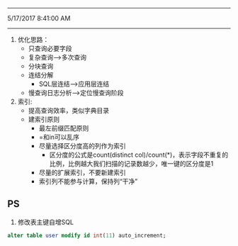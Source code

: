 ----------
5/17/2017 8:41:00 AM 

----------
1. 优化思路：
	- 只查询必要字段
	- 复杂查询-->多次查询
	- 分块查询
	- 连结分解
		- SQL层连结-->应用层连结
	- 慢查询日志分析-->定位慢查询阶段
2. 索引:
	- 提高查询效率，类似字典目录
	- 建索引原则
		- 最左前缀匹配原则
		- =和in可以乱序
		- 尽量选择区分度高的列作为索引
			- 区分度的公式是count(distinct col)/count(*)，表示字段不重复的比例，比例越大我们扫描的记录数越少，唯一键的区分度是1  
		- 尽量的扩展索引，不要新建索引
		- 索引列不能参与计算，保持列“干净”
## PS ##
1. 修改表主键自增SQL
```sql
alter table user modify id int(11) auto_increment;
```